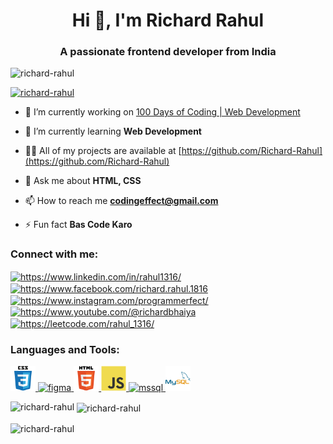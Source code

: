 <h1 align="center">Hi 👋, I'm Richard Rahul</h1>
<h3 align="center">A passionate frontend developer from India</h3>

<p align="left"> <img src="https://komarev.com/ghpvc/?username=richard-rahul&label=Profile%20views&color=0e75b6&style=flat" alt="richard-rahul" /> </p>

<p align="left"> <a href="https://github.com/ryo-ma/github-profile-trophy"><img src="https://github-profile-trophy.vercel.app/?username=richard-rahul" alt="richard-rahul" /></a> </p>

- 🔭 I’m currently working on [100 Days of Coding | Web Development](https://github.com/Richard-Rahul/100daysofCoding)

- 🌱 I’m currently learning **Web Development**

- 👨‍💻 All of my projects are available at [https://github.com/Richard-Rahul](https://github.com/Richard-Rahul)

- 💬 Ask me about **HTML, CSS**

- 📫 How to reach me **codingeffect@gmail.com**

- ⚡ Fun fact **Bas Code Karo**

<h3 align="left">Connect with me:</h3>
<p align="left">
<a href="https://linkedin.com/in/https://www.linkedin.com/in/rahul1316/" target="blank"><img align="center" src="https://raw.githubusercontent.com/rahuldkjain/github-profile-readme-generator/master/src/images/icons/Social/linked-in-alt.svg" alt="https://www.linkedin.com/in/rahul1316/" height="30" width="40" /></a>
<a href="https://fb.com/https://www.facebook.com/richard.rahul.1816" target="blank"><img align="center" src="https://raw.githubusercontent.com/rahuldkjain/github-profile-readme-generator/master/src/images/icons/Social/facebook.svg" alt="https://www.facebook.com/richard.rahul.1816" height="30" width="40" /></a>
<a href="https://instagram.com/https://www.instagram.com/programmerfect/" target="blank"><img align="center" src="https://raw.githubusercontent.com/rahuldkjain/github-profile-readme-generator/master/src/images/icons/Social/instagram.svg" alt="https://www.instagram.com/programmerfect/" height="30" width="40" /></a>
<a href="https://www.youtube.com/c/https://www.youtube.com/@richardbhaiya" target="blank"><img align="center" src="https://raw.githubusercontent.com/rahuldkjain/github-profile-readme-generator/master/src/images/icons/Social/youtube.svg" alt="https://www.youtube.com/@richardbhaiya" height="30" width="40" /></a>
<a href="https://www.leetcode.com/https://leetcode.com/rahul_1316/" target="blank"><img align="center" src="https://raw.githubusercontent.com/rahuldkjain/github-profile-readme-generator/master/src/images/icons/Social/leet-code.svg" alt="https://leetcode.com/rahul_1316/" height="30" width="40" /></a>
</p>

<h3 align="left">Languages and Tools:</h3>
<p align="left"> <a href="https://www.w3schools.com/css/" target="_blank" rel="noreferrer"> <img src="https://raw.githubusercontent.com/devicons/devicon/master/icons/css3/css3-original-wordmark.svg" alt="css3" width="40" height="40"/> </a> <a href="https://www.figma.com/" target="_blank" rel="noreferrer"> <img src="https://www.vectorlogo.zone/logos/figma/figma-icon.svg" alt="figma" width="40" height="40"/> </a> <a href="https://www.w3.org/html/" target="_blank" rel="noreferrer"> <img src="https://raw.githubusercontent.com/devicons/devicon/master/icons/html5/html5-original-wordmark.svg" alt="html5" width="40" height="40"/> </a> <a href="https://developer.mozilla.org/en-US/docs/Web/JavaScript" target="_blank" rel="noreferrer"> <img src="https://raw.githubusercontent.com/devicons/devicon/master/icons/javascript/javascript-original.svg" alt="javascript" width="40" height="40"/> </a> <a href="https://www.microsoft.com/en-us/sql-server" target="_blank" rel="noreferrer"> <img src="https://www.svgrepo.com/show/303229/microsoft-sql-server-logo.svg" alt="mssql" width="40" height="40"/> </a> <a href="https://www.mysql.com/" target="_blank" rel="noreferrer"> <img src="https://raw.githubusercontent.com/devicons/devicon/master/icons/mysql/mysql-original-wordmark.svg" alt="mysql" width="40" height="40"/> </a> </p>

<p><img align="left" src="https://github-readme-stats.vercel.app/api/top-langs?username=richard-rahul&show_icons=true&locale=en&layout=compact" alt="richard-rahul" /></p>

<p>&nbsp;<img align="center" src="https://github-readme-stats.vercel.app/api?username=richard-rahul&show_icons=true&locale=en" alt="richard-rahul" /></p>

<p><img align="center" src="https://github-readme-streak-stats.herokuapp.com/?user=richard-rahul&" alt="richard-rahul" /></p>
